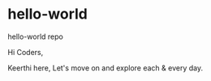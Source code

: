 # hello-world
hello-world repo

Hi Coders,

Keerthi here, Let's move on and explore each & every day.
